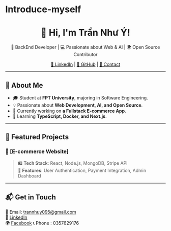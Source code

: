 # Introduce-myself
<h1 align="center">👋 Hi, I'm Trần Như Ý!</h1>

<p align="center">
  🚀 BackEnd Developer | 💻 Passionate about Web & AI | 🌍 Open Source Contributor
</p>

<p align="center">
  <a href="https://www.linkedin.com/in/nh%C6%B0-%C3%BD-tr%E1%BA%A7n-10772034a/">🔗 LinkedIn</a> |
  <a href="https://github.com/NhuY49">🐙 GitHub</a> |
  <a href="trannhuy095@gmail.com">📧 Contact</a>
</p>

---

## 🚀 About Me  
- 🎓 Student at **FPT University**, majoring in Software Engineering.  
- 💡 Passionate about **Web Development, AI, and Open Source**.  
- 🔭 Currently working on **a Fullstack E-commerce App**.  
- 🌱 Learning **TypeScript, Docker, and Next.js**.  

---

## 📂 Featured Projects  
### 🌟 [E-commerce Website]
> 🛍 **Tech Stack**: React, Node.js, MongoDB, Stripe API  
> 🚀 **Features**: User Authentication, Payment Integration, Admin Dashboard  

---

## 📬 Get in Touch  
📧 Email: trannhuy095@gmail.com  
💼 [LinkedIn](https://www.linkedin.com/in/nh%C6%B0-%C3%BD-tr%E1%BA%A7n-10772034a/)       
🌍 [Facebook](https://www.facebook.com/trannhuy49) 
📞 Phone : 0357629176  


